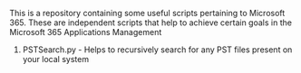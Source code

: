 This is a repository containing some useful scripts pertaining to Microsoft 365. These are independent scripts that help to achieve certain goals in the Microsoft 365 Applications Management

1. PSTSearch.py - Helps to recursively search for any PST files present on your local system
